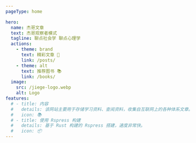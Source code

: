 ```yaml
---
pageType: home

hero:
  name: 杰哥文章
  text: 杰哥观察者模式
  tagline: 聊点社会学 聊点心理学
  actions:
    - theme: brand
      text: 精彩文章 📖
      link: /posts/
    - theme: alt
      text: 推荐图书 📚
      link: /books/
  image:
    src: /jiege-logo.webp
    alt: Logo
features:
  # - title: 内容
  #   details: 该网站主要用于存储学习资料、查阅资料，收集自互联网上的各种体系文章。
  #   icon: 📚
  # - title: 使用 Rspress 构建
  #   details: 基于 Rust 构建的 Rspress 搭建，速度非常快。
  #   icon: 📦
---
```

